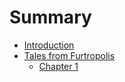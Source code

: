 # Summary

- [Introduction](./intro.md)
- [Tales from Furtropolis](./furtropolistales/README.md)
  - [Chapter 1](./furtropolistales/chap1.md)

